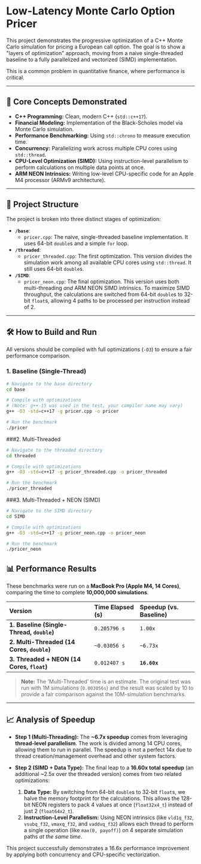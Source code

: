 # Low-Latency Monte Carlo Option Pricer

This project demonstrates the progressive optimization of a C++ Monte Carlo simulation for pricing a European call option. The goal is to show a "layers of optimization" approach, moving from a naive single-threaded baseline to a fully parallelized and vectorized (SIMD) implementation.

This is a common problem in quantitative finance, where performance is critical.

---

## 🎯 Core Concepts Demonstrated

* **C++ Programming:** Clean, modern C++ (`std::c++17`).
* **Financial Modeling:** Implementation of the Black-Scholes model via Monte Carlo simulation.
* **Performance Benchmarking:** Using `std::chrono` to measure execution time.
* **Concurrency:** Parallelizing work across multiple CPU cores using `std::thread`.
* **CPU-Level Optimization (SIMD):** Using instruction-level parallelism to perform calculations on multiple data points at once.
* **ARM NEON Intrinsics:** Writing low-level CPU-specific code for an Apple M4 processor (ARMv9 architecture).

---

## 📂 Project Structure

The project is broken into three distinct stages of optimization:

* **`/base`**:
    * `pricer.cpp`: The naive, single-threaded baseline implementation. It uses 64-bit `double`s and a simple `for` loop.
* **`/threaded`**:
    * `pricer_threaded.cpp`: The first optimization. This version divides the simulation work among all available CPU cores using `std::thread`. It still uses 64-bit `double`s.
* **`/SIMD`**:
    * `pricer_neon.cpp`: The final optimization. This version uses both multi-threading *and* ARM NEON SIMD intrinsics. To maximize SIMD throughput, the calculations are switched from 64-bit `double`s to 32-bit `float`s, allowing 4 paths to be processed per instruction instead of 2.

---

## 🛠️ How to Build and Run

All versions should be compiled with full optimizations (`-O3`) to ensure a fair performance comparison.

### 1. Baseline (Single-Thread)

```bash
# Navigate to the base directory
cd base

# Compile with optimizations
# (Note: g++-15 was used in the test, your compiler name may vary)
g++ -O3 -std=c++17 -g pricer.cpp -o pricer

# Run the benchmark
./pricer
```

###2. Multi-Threaded

```bash
# Navigate to the threaded directory
cd threaded

# Compile with optimizations
g++ -O3 -std=c++17 -g pricer_threaded.cpp -o pricer_threaded

# Run the benchmark
./pricer_threaded
```

###3. Multi-Threaded + NEON (SIMD)
```bash
# Navigate to the SIMD directory
cd SIMD

# Compile with optimizations
g++ -O3 -std=c++17 -g pricer_neon.cpp -o pricer_neon

# Run the benchmark
./pricer_neon
```

## 📊 Performance Results

These benchmarks were run on a **MacBook Pro (Apple M4, 14 Cores)**, comparing the time to complete **10,000,000 simulations**.

| Version | Time Elapsed (s) | Speedup (vs. Baseline) |
| :--- | :--- | :--- |
| **1. Baseline (Single-Thread, `double`)** | `0.205796 s` | `1.00x` |
| **2. Multi-Threaded (14 Cores, `double`)** | `~0.03056 s` | `~6.73x` |
| **3. Threaded + NEON (14 Cores, `float`)** | `0.012407 s` | **`16.60x`** |

> **Note:** The 'Multi-Threaded' time is an estimate. The original test was run with 1M simulations (`0.003056s`) and the result was scaled by 10 to provide a fair comparison against the 10M-simulation benchmarks.

---

## 📈 Analysis of Speedup

* **Step 1 (Multi-Threading):** The **~6.7x speedup** comes from leveraging **thread-level parallelism**. The work is divided among 14 CPU cores, allowing them to run in parallel. The speedup is not a perfect 14x due to thread creation/management overhead and other system factors.

* **Step 2 (SIMD + Data Type):** The final leap to a **16.60x total speedup** (an additional ~2.5x over the threaded version) comes from two related optimizations:
    1.  **Data Type:** By switching from 64-bit `double`s to 32-bit `float`s, we halve the memory footprint for the calculations. This allows the 128-bit NEON registers to pack 4 values at once (`float32x4_t`) instead of just 2 (`float64x2_t`).
    2.  **Instruction-Level Parallelism:** Using NEON intrinsics (like `vld1q_f32`, `vsubq_f32`, `vmaxq_f32`, and `vaddvq_f32`) allows each thread to perform a single operation (like `max(0, payoff)`) on 4 separate simulation paths *at the same time*.

This project successfully demonstrates a 16.6x performance improvement by applying both concurrency and CPU-specific vectorization.